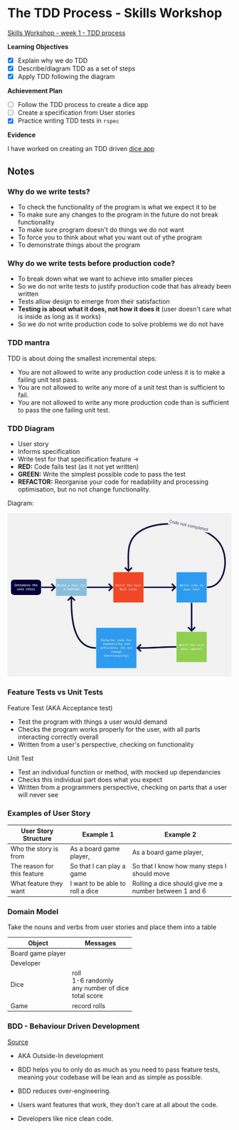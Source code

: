 # The TDD Process - Skills Workshop

[Skills Workshop - week 1 - TDD process](https://github.com/makersacademy/skills-workshops/blob/master/week-1/TDD_process.md)

**Learning Objectives**

- [X] Explain why we do TDD
- [x] Describe/diagram TDD as a set of steps
- [x] Apply TDD following the diagram

**Achievement Plan**

- [ ] Follow the TDD process to create a dice app
- [ ] Create a specification from User stories
- [x] Practice writing TDD tests in `rspec`

**Evidence**

I have worked on creating an TDD driven [dice app](https://github.com/hturnbull93/dice-app)

## Notes

### Why do we write tests?

- To check the functionality of the program is what we expect it to be
- To make sure any changes to the program in the future do not break functionality
- To make sure program doesn't do things we do not want
- To force you to think about what you want out of ythe program
- To demonstrate things about the program

### Why do we write tests before production code?

- To break down what we want to achieve into smaller pieces
- So we do not write tests to justify production code that has already been written
- Tests allow design to emerge from their satisfaction
- **Testing is about what it does, not how it does it** (user doesn't care what is inside as long as it works)
- So we do not write production code to solve problems we do not have

### TDD mantra

TDD is about doing the smallest incremental steps:
- You are not allowed to write any production code unless it is to make a failing unit test pass.
- You are not allowed to write any more of a unit test than is sufficient to fail.
- You are not allowed to write any more production code than is sufficient to pass the one failing unit test.

### TDD Diagram

- User story
- Informs specification
- Write test for that specification feature -> 
- **RED:** Code fails test (as it not yet written)
- **GREEN:** Write the simplest possible code to pass the test
- **REFACTOR:** Reorganise your code for readability and processing optimisation, but no not change functionality.

Diagram:

![TDD Diagram](../images/TDD_diagram.jpg)

### Feature Tests vs Unit Tests

Feature Test (AKA Acceptance test)
- Test the program with things a user would demand
- Checks the program works properly for the user, with all parts interacting correctly overall
- Written from a user's perspective, checking on functionality

Unit Test
- Test an individual function or method, with mocked up dependancies
- Checks this individual part does what you expect
- Written from a programmers perspective, checking on parts that a user will never see

### Examples of User Story

User Story Structure | Example 1 | Example 2
---------|----------|---------
Who the story is from | As a board game player, | As a board game player,
The reason for this feature | So that I can play a game | So that I know how many steps I should move
What feature they want | I want to be able to roll a dice | Rolling a dice should give me a number between 1 and 6

### Domain Model

Take the nouns and verbs from user stories and place them into a table

Object | Messages 
---------|----------
Board game player |  
Developer |  
Dice | roll <br> 1-6 randomly <br> any number of dice <br> total score
Game | record rolls

### BDD - Behaviour Driven Development 

[Source](https://github.com/makersacademy/course/blob/master/pills/bdd.md)

- AKA Outside-In development

- BDD helps you to only do as much as you need to pass feature tests, meaning your codebase will be lean and as simple as possible.

- BDD reduces over-engineering.

- Users want features that work, they don't care at all about the code.

- Developers like nice clean code.